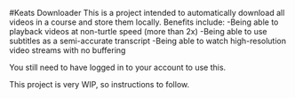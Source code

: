 #Keats Downloader
This is a project intended to automatically download all videos in a course and store them locally. Benefits include:
-Being able to playback videos at non-turtle speed (more than 2x)
-Being able to use subtitles as a semi-accurate transcript
-Being able to watch high-resolution video streams with no buffering

You still need to have logged in to your account to use this.

This project is very WIP, so instructions to follow.